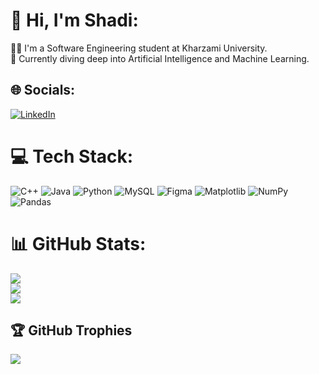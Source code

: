 # 💫 Hi, I'm Shadi:
👩‍💻 I'm a Software Engineering student at Kharzami University.<br>🌱 Currently diving deep into Artificial Intelligence and Machine Learning. <br>
## 🌐 Socials:
[![LinkedIn](https://img.shields.io/badge/LinkedIn-%230077B5.svg?logo=linkedin&logoColor=white)](https://www.linkedin.com/in/shadi-baramaki-50b661277/)

# 💻 Tech Stack:
 ![C++](https://img.shields.io/badge/c++-%2300599C.svg?style=flat&logo=c%2B%2B&logoColor=white) ![Java](https://img.shields.io/badge/java-%23ED8B00.svg?style=flat&logo=openjdk&logoColor=white)  ![Python](https://img.shields.io/badge/python-3670A0?style=flat&logo=python&logoColor=ffdd54) ![MySQL](https://img.shields.io/badge/mysql-4479A1.svg?style=flat&logo=mysql&logoColor=white) ![Figma](https://img.shields.io/badge/figma-%23F24E1E.svg?style=flat&logo=figma&logoColor=white) ![Matplotlib](https://img.shields.io/badge/Matplotlib-%23ffffff.svg?style=flat&logo=Matplotlib&logoColor=black) ![NumPy](https://img.shields.io/badge/numpy-%23013243.svg?style=flat&logo=numpy&logoColor=white) ![Pandas](https://img.shields.io/badge/pandas-%23150458.svg?style=flat&logo=pandas&logoColor=white)

# 📊 GitHub Stats:
![](https://github-readme-stats.vercel.app/api?username=shadibaramaki&theme=transparent&hide_border=false&include_all_commits=false&count_private=false)<br/>
![](https://github-readme-streak-stats.herokuapp.com/?user=shadibaramaki&theme=transparent&hide_border=false)<br/>
![](https://github-readme-stats.vercel.app/api/top-langs/?username=shadibaramaki&theme=transparent&hide_border=false&include_all_commits=false&count_private=false&layout=compact)

## 🏆 GitHub Trophies
![](https://github-profile-trophy.vercel.app/?username=shadibaramaki&theme=transparent&no-frame=false&no-bg=true&margin-w=4)


<!-- Proudly created with GPRM ( https://gprm.itsvg.in ) -->
